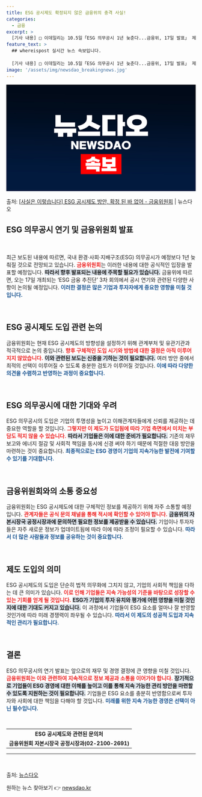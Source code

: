```yaml
---
title: ESG 공시제도 확정되지 않은 금융위의 충격 사실!
categories:
  - 금융
excerpt: >
  [기사 내용] □ 이데일리는 10.5일「ESG 의무공시 1년 늦춘다...금융위, 17일 발표」 제하의 기사에…
feature_text: >
  ## whereispost 실시간 뉴스 속보입니다.

  [기사 내용] □ 이데일리는 10.5일「ESG 의무공시 1년 늦춘다...금융위, 17일 발표」 제하의 기사에…
image: '/assets/img/newsdao_breakingnews.jpg'
---
```


![뉴스다오 속보](/assets/img/newsdao_breakingnews.jpg)

<p>출처: <a href="https://newsdao.kr/2087" rel="dofollow">[사실은 이렇습니다] ESG 공시제도 방안, 확정 된 바 없어 - 금융위원회</a> | 뉴스다오</p>

<h2 data-ke-size="size26">ESG 의무공시 연기 및 금융위원회 발표</h2>

<p data-ke-size="size16">&nbsp;</p>

최근 보도된 내용에 따르면, 국내 환경·사회·지배구조(ESG) 의무공시가 예정보다 1년 늦춰질 것으로 전망되고 있습니다. <b><span style="color: #ee2323;">금융위원회</span></b>는 이러한 내용에 대한 공식적인 입장을 발표할 예정입니다. <b><span style="background-color: #21538527;">따라서 향후 발표되는 내용에 주목할 필요가 있습니다.</span></b> 금융위에 따르면, 오는 17일 개최되는 ‘ESG 금융 추진단’ 3차 회의에서 공시 연기와 관련된 다양한 사항이 논의될 예정입니다. <b><span style="color: #1a5490;">이러한 결정은 많은 기업과 투자자에게 중요한 영향을 미칠 것입니다.</span></b>

<p data-ke-size="size16">&nbsp;</p>

## ESG 공시제도 도입 관련 논의

금융위원회는 현재 ESG 공시제도의 방향성을 설정하기 위해 관계부처 및 유관기관과 적극적으로 논의 중입니다. <b><span style="color: #ee2323;">향후 구체적인 도입 시기와 방법에 대한 결정은 아직 이루어지지 않았습니다.</span></b> <b><span style="background-color: #21538527;">이와 관련된 보도는 신중을 기하는 것이 필요합니다.</span></b> 여러 방안 중에서 최적의 선택이 이루어질 수 있도록 충분한 검토가 이루어질 것입니다. <b><span style="color: #1a5490;">이에 따라 다양한 의견을 수렴하고 반영하는 과정이 중요합니다.</span></b>

<p data-ke-size="size16">&nbsp;</p>

## ESG 의무공시에 대한 기대와 우려

ESG 의무공시의 도입은 기업의 투명성을 높이고 이해관계자들에게 신뢰를 제공하는 데 중요한 역할을 할 것입니다. <b><span style="color: #ee2323;">그렇지만 이 제도가 도입됨에 따라 기업 측면에서 미치는 부담도 적지 않을 수 있습니다.</span></b> <b><span style="background-color: #21538527;">따라서 기업들은 이에 대한 준비가 필요합니다.</span></b> 기존의 재무 보고와 에너지 절감 및 사회적 책임을 동시에 신경 써야 하기 때문에 적절한 대응 방안을 마련하는 것이 중요합니다. <b><span style="color: #1a5490;">최종적으로는 ESG 경영이 기업의 지속가능한 발전에 기여할 수 있기를 기대합니다.</span></b>

<p data-ke-size="size16">&nbsp;</p>

## 금융위원회와의 소통 중요성

금융위원회는 ESG 공시제도에 대한 구체적인 정보를 제공하기 위해 자주 소통할 예정입니다. <b><span style="color: #ee2323;">관계자들은 공식 문의 채널을 통해 적시에 확인할 수 있어야 합니다.</span></b> <b><span style="background-color: #21538527;">금융위의 자본시장국 공정시장과에 문의하면 필요한 정보를 제공받을 수 있습니다.</span></b> 기업이나 투자자들은 자주 새로운 정보가 업데이트됨에 따라 이에 따라 조정이 필요할 수 있습니다. <b><span style="color: #1a5490;">따라서 더 많은 사람들과 정보를 공유하는 것이 중요합니다.</span></b>

<p data-ke-size="size16">&nbsp;</p>

## 제도 도입의 의미

ESG 공시제도의 도입은 단순히 법적 의무화에 그치지 않고, 기업의 사회적 책임을 다하는 데 큰 의미가 있습니다. <b><span style="color: #ee2323;">이로 인해 기업들은 지속 가능성의 기준을 바탕으로 성장할 수 있는 기회를 얻게 될 것입니다.</span></b> <b><span style="background-color: #21538527;">ESG가 기업의 투자 유치와 평가에 어떤 영향을 미칠 것인지에 대한 기대도 커지고 있습니다.</span></b> 이 과정에서 기업들이 ESG 요소를 얼마나 잘 반영할 것인가에 따라 미래 경쟁력이 좌우될 수 있습니다. <b><span style="color: #1a5490;">따라서 이 제도의 성공적 도입과 지속적인 관리가 필요합니다.</span></b>

<p data-ke-size="size16">&nbsp;</p>

## 결론

ESG 의무공시의 연기 발표는 앞으로의 재무 및 경영 결정에 큰 영향을 미칠 것입니다. <b><span style="color: #ee2323;">금융위원회는 이와 관련하여 지속적으로 정보 제공과 소통을 이어가야 합니다.</span></b> <b><span style="background-color: #21538527;">장기적으로 기업들이 ESG 경영에 대한 이해를 높이고 이를 통해 지속 가능한 관리 방안을 마련할 수 있도록 지원하는 것이 필요합니다.</span></b> 기업들은 ESG 요소를 충분히 반영함으로써 투자자와 사회에 대한 책임을 다해야 할 것입니다. <b><span style="color: #1a5490;">미래를 위한 지속 가능한 경영은 선택이 아닌 필수입니다.</span></b>

<p data-ke-size="size16">&nbsp;</p>

<table>
<tr>
<td style="text-align: center; height: 17px;"><b>ESG 공시제도와 관련된 문의처</b></td>
</tr>
<tr>
<td style="text-align: center; height: 17px;"><b>금융위원회 자본시장국 공정시장과(02-2100-2691)</b></td>
</tr>
</table>

<hr />

<p data-ke-size="size16">&nbsp;</p>

<p>출처: <a href="https://newsdao.kr/2087">뉴스다오</a></p> 

원하는 뉴스 찾아보기 👉 <a href="https://newsdao.kr" rel="dofollow">newsdao.kr</a>


